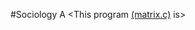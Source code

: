 #Sociology A
<This program [(matrix.c)](https://github.com/rezerba/Sociology-A/blob/master/matrix.c) is>
